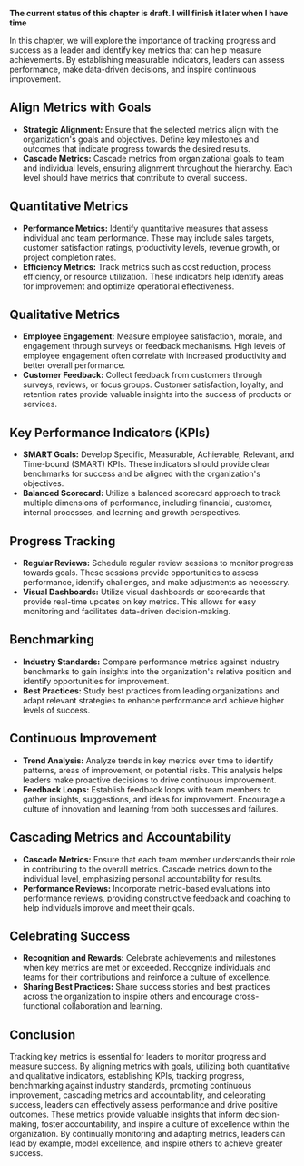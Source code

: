 **The current status of this chapter is draft. I will finish it later when I have time**

In this chapter, we will explore the importance of tracking progress and success as a leader and identify key metrics that can help measure achievements. By establishing measurable indicators, leaders can assess performance, make data-driven decisions, and inspire continuous improvement.

Align Metrics with Goals
------------------------

* **Strategic Alignment:** Ensure that the selected metrics align with the organization's goals and objectives. Define key milestones and outcomes that indicate progress towards the desired results.
* **Cascade Metrics:** Cascade metrics from organizational goals to team and individual levels, ensuring alignment throughout the hierarchy. Each level should have metrics that contribute to overall success.

Quantitative Metrics
--------------------

* **Performance Metrics:** Identify quantitative measures that assess individual and team performance. These may include sales targets, customer satisfaction ratings, productivity levels, revenue growth, or project completion rates.
* **Efficiency Metrics:** Track metrics such as cost reduction, process efficiency, or resource utilization. These indicators help identify areas for improvement and optimize operational effectiveness.

Qualitative Metrics
-------------------

* **Employee Engagement:** Measure employee satisfaction, morale, and engagement through surveys or feedback mechanisms. High levels of employee engagement often correlate with increased productivity and better overall performance.
* **Customer Feedback:** Collect feedback from customers through surveys, reviews, or focus groups. Customer satisfaction, loyalty, and retention rates provide valuable insights into the success of products or services.

Key Performance Indicators (KPIs)
---------------------------------

* **SMART Goals:** Develop Specific, Measurable, Achievable, Relevant, and Time-bound (SMART) KPIs. These indicators should provide clear benchmarks for success and be aligned with the organization's objectives.
* **Balanced Scorecard:** Utilize a balanced scorecard approach to track multiple dimensions of performance, including financial, customer, internal processes, and learning and growth perspectives.

Progress Tracking
-----------------

* **Regular Reviews:** Schedule regular review sessions to monitor progress towards goals. These sessions provide opportunities to assess performance, identify challenges, and make adjustments as necessary.
* **Visual Dashboards:** Utilize visual dashboards or scorecards that provide real-time updates on key metrics. This allows for easy monitoring and facilitates data-driven decision-making.

Benchmarking
------------

* **Industry Standards:** Compare performance metrics against industry benchmarks to gain insights into the organization's relative position and identify opportunities for improvement.
* **Best Practices:** Study best practices from leading organizations and adapt relevant strategies to enhance performance and achieve higher levels of success.

Continuous Improvement
----------------------

* **Trend Analysis:** Analyze trends in key metrics over time to identify patterns, areas of improvement, or potential risks. This analysis helps leaders make proactive decisions to drive continuous improvement.
* **Feedback Loops:** Establish feedback loops with team members to gather insights, suggestions, and ideas for improvement. Encourage a culture of innovation and learning from both successes and failures.

Cascading Metrics and Accountability
------------------------------------

* **Cascade Metrics:** Ensure that each team member understands their role in contributing to the overall metrics. Cascade metrics down to the individual level, emphasizing personal accountability for results.
* **Performance Reviews:** Incorporate metric-based evaluations into performance reviews, providing constructive feedback and coaching to help individuals improve and meet their goals.

Celebrating Success
-------------------

* **Recognition and Rewards:** Celebrate achievements and milestones when key metrics are met or exceeded. Recognize individuals and teams for their contributions and reinforce a culture of excellence.
* **Sharing Best Practices:** Share success stories and best practices across the organization to inspire others and encourage cross-functional collaboration and learning.

Conclusion
----------

Tracking key metrics is essential for leaders to monitor progress and measure success. By aligning metrics with goals, utilizing both quantitative and qualitative indicators, establishing KPIs, tracking progress, benchmarking against industry standards, promoting continuous improvement, cascading metrics and accountability, and celebrating success, leaders can effectively assess performance and drive positive outcomes. These metrics provide valuable insights that inform decision-making, foster accountability, and inspire a culture of excellence within the organization. By continually monitoring and adapting metrics, leaders can lead by example, model excellence, and inspire others to achieve greater success.
